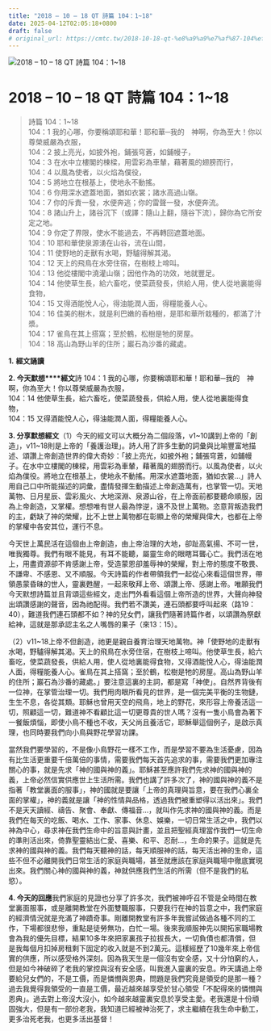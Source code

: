 ```yaml
---
title: "2018 – 10 – 18 QT 詩篇 104：1~18"
date: 2025-04-12T02:05:18+0800
draft: false
# original_url: https://cmtc.tw/2018-10-18-qt-%e8%a9%a9%e7%af%87-104%ef%bc%9a118
---
```


![2018 – 10 – 18 QT 詩篇 104：1~18](/images/qt.jpg   "2018 – 10 – 18 QT 詩篇 104：1~18")

# 2018 – 10 – 18 QT 詩篇 104：1~18

> 詩篇 104：1~18  
> 104：1 我的心哪，你要稱頌耶和華！耶和華─我的　神啊，你為至大！你以尊榮威嚴為衣服，  
> 104：2 披上亮光，如披外袍，鋪張穹蒼，如鋪幔子，  
> 104：3 在水中立樓閣的棟樑，用雲彩為車輦，藉著風的翅膀而行，  
> 104：4 以風為使者，以火焰為僕役，  
> 104：5 將地立在根基上，使地永不動搖。  
> 104：6 你用深水遮蓋地面，猶如衣裳；諸水高過山嶺。  
> 104：7 你的斥責一發，水便奔逃；你的雷聲一發，水便奔流。  
> 104：8 諸山升上，諸谷沉下（或譯：隨山上翻，隨谷下流），歸你為它所安定之地。  
> 104：9 你定了界限，使水不能過去，不再轉回遮蓋地面。  
> 104：10 耶和華使泉源湧在山谷，流在山間，  
> 104：11 使野地的走獸有水喝，野驢得解其渴。  
> 104：12 天上的飛鳥在水旁住宿，在樹枝上啼叫。  
> 104：13 他從樓閣中澆灌山嶺；因他作為的功效，地就豐足。  
> 104：14 他使草生長，給六畜吃，使菜蔬發長，供給人用，使人從地裏能得食物，  
> 104：15 又得酒能悅人心，得油能潤人面，得糧能養人心。  
> 104：16 佳美的樹木，就是利巴嫩的香柏樹，是耶和華所栽種的，都滿了汁漿。  
> 104：17 雀鳥在其上搭窩；至於鶴，松樹是牠的房屋。  
> 104：18 高山為野山羊的住所；巖石為沙番的藏處。

**1.** **經文誦讀**

**2. 今天默想****經文**詩 104：1 我的心哪，你要稱頌耶和華！耶和華─我的　神啊，你為至大！你以尊榮威嚴為衣服，  
104：14 他使草生長，給六畜吃，使菜蔬發長，供給人用，使人從地裏能得食物，  
104：15 又得酒能悅人心，得油能潤人面，得糧能養人心。

**3. 分享默想經文**（1）今天的經文可以大概分為二個段落，v1~10講到上帝的「創造」，v11~18則是上帝的「養護治理」。詩人用了許多生動的詞彙與比喻豐富地描述、頌讚上帝創造世界的偉大奇妙：「披上亮光，如披外袍；鋪張穹蒼，如鋪幔子。在水中立樓閣的棟樑，用雲彩為車輦，藉著風的翅膀而行。以風為使者，以火焰為僕役。將地立在根基上，使地永不動搖。用深水遮蓋地面，猶如衣裳…」詩人用自己口中所能描述的詞彙，盡情發揮生動描述上帝創造萬有，也掌管一切。天地萬物、日月星辰、雲彩風火、大地深淵、泉源山谷，在上帝面前都要聽命順服，因為上帝創造，又掌權。想想唯有世人最為悖逆，遠不及世上萬物。恣意背叛造我們的主，虧缺了神的榮耀，比不上世上萬物都在彰顯上帝的榮耀與偉大，也都在上帝的掌權中各安其位，運行不息。

今天世上萬民活在這個由上帝創造，由上帝治理的大地，卻趾高氣揚、不可一世，唯我獨尊。我們有眼不能見，有耳不能聽，屬靈生命的眼瞎耳聾心亡。我們活在地上，用盡資源卻不肯感謝上帝，受造蒙恩卻羞辱神的榮耀，對上帝的態度不敬畏、不謙卑、不感恩、又不順服。今天詩篇的作者帶領我們一起從心來看這個世界，帶領愚蒙昏昧的世人，靈裏甦醒，一起來敬拜上帝、頌讚上帝、感謝上帝。唯願我們今天默想詩篇並且背頌這些經文，走出門外看看這個上帝所造的世界，大聲向神發出頌讚感謝的聲音，因為祂配得。我們若不讚美，連石頭都要呼叫起來（路19：40），難道我們連石頭都不如？神的兒女們，讓我們隨著詩篇作者，以頌讚為祭獻給神，這就是那承認主名之人嘴唇的果子（來13：15）。

（2）v11~18上帝不但創造，祂更是親自養育治理天地萬物。神「使野地的走獸有水喝，野驢得解其渴。天上的飛鳥在水旁住宿，在樹枝上啼叫。他使草生長，給六畜吃，使菜蔬發長，供給人用，使人從地裏能得食物，又得酒能悅人心，得油能潤人面，得糧能養人心。雀鳥在其上搭窩；至於鶴，松樹是牠的房屋。高山為野山羊的住所；巖石為沙番的藏處。」要注意這裏的主詞，都是寫「神使」。自然界背後有一位神，在掌管治理一切。我們用肉眼所看見的世界，是一個完美平衡的生物鏈，生生不息，各從其類。耶穌也曾用天空的飛鳥，地上的野花，來形容上帝養活這一切，照顧這一切，難道神不看顧比這一切更尊貴的世人嗎？沒有一隻小鳥會為著下一餐飯煩惱，即使小鳥不種也不收，天父尚且養活它，耶穌舉這個例子，是啟示真理，也同時要我們向小鳥與野花學習功課。

當然我們要學習的，不是像小鳥野花一樣不工作，而是學習不要為生活憂慮，因為有比生活更重要千倍萬倍的事情，需要我們每天首先追求的事，需要我們更加專注關心的事，就是先求「神的國與神的義」。耶穌甚至應許我們先求神的國與神的義，上帝必然信實供應世上生活所需。我們也講了許多次了，神的國與神的義不是指著「教堂裏面的服事」，神的國就是要讓「上帝的真理與旨意，要在我們心裏全面的掌權」，神的義就是讓「神的性情與品格，透過我們被重塑得以活出來」。我們不是天天讀經、禱告、聚會、奉獻、傳福音…，就叫作先求神的國與神的義。而是我們在每天的吃飯、喝水、工作、家事、休息、娛樂，一切日常生活之中，我們以神為中心，尋求神在我們生命中的旨意與計畫，並且把聖經真理當作我們一切生命的準則活出來，倚靠聖靈結出仁愛、喜樂、和平、忍耐…，生命的果子。這就是先求神的國與神的義。我們每天聽神的話，每天順服神的話，每天活出神的生命，這些不但不必離開我們日常生活的家庭與職場，甚至就應該在家庭與職場中徹底實現出來。我們關心神的國與神的義，神就供應我們生活的所需（但不是我們的私慾）。

**4. 今天的回應**我們家庭的見證也分享了許多次，我們被神呼召不管是全時間在教堂裏面服事，或是離開教堂在外面雙職服事，只要我行在神的旨意之中，我們家庭的經濟情況就是充滿了神蹟奇事。剛離開教堂有許多年我嘗試做過各種不同的工作，下場都很悲慘，重點是徒勞無功，白忙一場。後來我順服神先以開拓家職場教會為我的優先目標，結果10多年來把家裏孩子拉拔長大，一切負債也都清償，但是我每個月扣掉房租剩下固定的收入就是不到2萬元。這樣經歷了10幾年來上帝信實的供應，所以感受格外深刻。因為我天生是一個沒有安全感，又十分怕窮的人，但是如今神破碎了老我的掌控與沒有安全感，叫我進入靈裏的安息。昨天講過上帝要給兒女們的，不是工價，而是憐憫與恩典，問題是我們究竟是領受的是那一種？過去我覺得我領受的一直是工價，最近越來越享受於甘心領受「不配得來的憐憫與恩典」。過去對上帝沒大沒小，如今越來越靈裏安息於享受主愛。老我還是十份頑固強大，但是有一部份老我，我知道已經被神治死了，求主繼續在我生命中動工，更多治死老我，也更多活出基督！